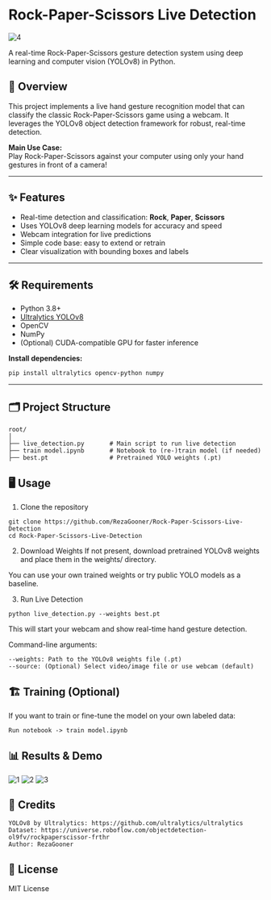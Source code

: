 # Rock-Paper-Scissors Live Detection

![4](https://github.com/user-attachments/assets/778c2042-a18c-4e8a-bab9-4970d580b40e)

A real-time Rock-Paper-Scissors gesture detection system using deep learning and computer vision (YOLOv8) in Python.

## 🚀 Overview

This project implements a live hand gesture recognition model that can classify the classic Rock-Paper-Scissors game using a webcam. It leverages the YOLOv8 object detection framework for robust, real-time detection.

**Main Use Case:**  
Play Rock-Paper-Scissors against your computer using only your hand gestures in front of a camera!

---

## ✨ Features

- Real-time detection and classification: **Rock**, **Paper**, **Scissors**
- Uses YOLOv8 deep learning models for accuracy and speed
- Webcam integration for live predictions
- Simple code base: easy to extend or retrain
- Clear visualization with bounding boxes and labels

---

## 🛠️ Requirements

- Python 3.8+
- [Ultralytics YOLOv8](https://github.com/ultralytics/ultralytics)
- OpenCV
- NumPy
- (Optional) CUDA-compatible GPU for faster inference

**Install dependencies:**
```bash
pip install ultralytics opencv-python numpy
```

---

## 🗂️ Project Structure

```
root/
│
├── live_detection.py       # Main script to run live detection
├── train model.ipynb       # Notebook to (re-)train model (if needed)
├── best.pt                 # Pretrained YOLO weights (.pt)

```

## 🖥️ Usage
1. Clone the repository
```
git clone https://github.com/RezaGooner/Rock-Paper-Scissors-Live-Detection
cd Rock-Paper-Scissors-Live-Detection
```
2. Download Weights
If not present, download pretrained YOLOv8 weights and place them in the weights/ directory.

You can use your own trained weights or try public YOLO models as a baseline.

3. Run Live Detection
```
python live_detection.py --weights best.pt
```
This will start your webcam and show real-time hand gesture detection.

Command-line arguments:
```
--weights: Path to the YOLOv8 weights file (.pt)
--source: (Optional) Select video/image file or use webcam (default)
```


## 🏗️ Training (Optional)
If you want to train or fine-tune the model on your own labeled data:

```
Run notebook -> train model.ipynb
```


## 📊 Results & Demo
![1](https://github.com/user-attachments/assets/3870cc0c-12ec-4199-940e-c12158a9598c)
![2](https://github.com/user-attachments/assets/a6894520-46c5-4f58-bed9-d1e12a29c8f7)
![3](https://github.com/user-attachments/assets/9d5e99bd-5dc7-426b-a4af-268ca03457b2)


## 🙏 Credits
```
YOLOv8 by Ultralytics: https://github.com/ultralytics/ultralytics
Dataset: https://universe.roboflow.com/objectdetection-ol9fv/rockpaperscissor-frthr
Author: RezaGooner
```

## 📄 License
MIT License
